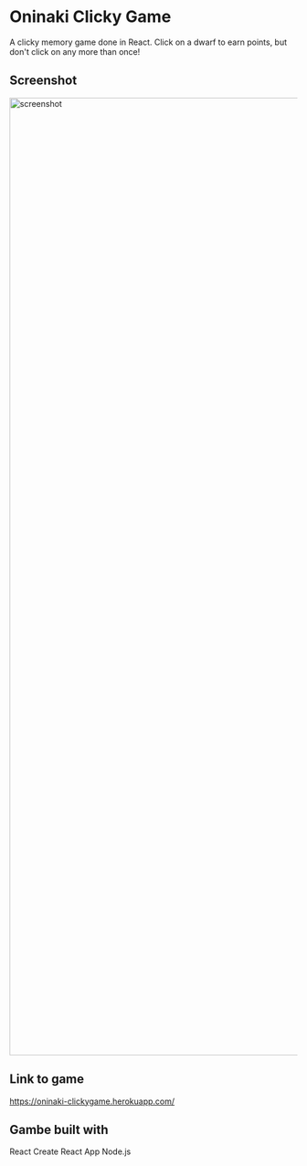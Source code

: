 # Oninaki Clicky Game
A clicky memory game done in React. Click on a dwarf to earn points, but don't click on any more than once!


## Screenshot
<img width="1678" alt="screenshot" src="https://user-images.githubusercontent.com/47457071/65827754-47700080-e259-11e9-8907-7e241e87fc74.png">



## Link to game
https://oninaki-clickygame.herokuapp.com/

## Gambe built with
React
Create React App
Node.js
